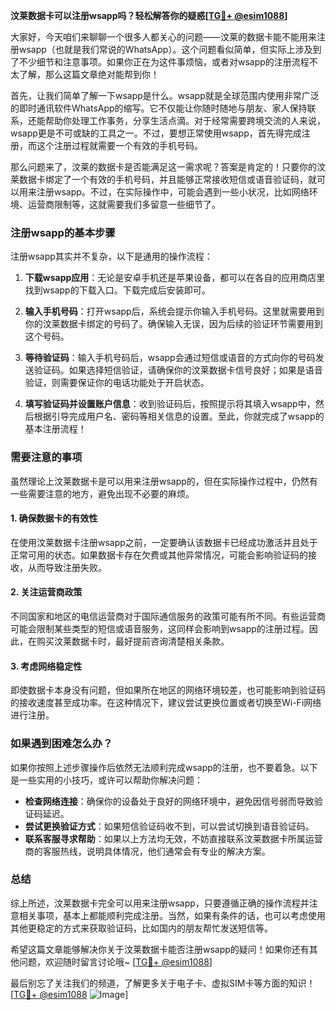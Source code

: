 **汶莱数据卡可以注册wsapp吗？轻松解答你的疑惑[[TG💪+ @esim1088](https://t.me/s/esim1088)]**

大家好，今天咱们来聊聊一个很多人都关心的问题——汶莱的数据卡能不能用来注册wsapp（也就是我们常说的WhatsApp）。这个问题看似简单，但实际上涉及到了不少细节和注意事项。如果你正在为这件事烦恼，或者对wsapp的注册流程不太了解，那么这篇文章绝对能帮到你！

首先，让我们简单了解一下wsapp是什么。wsapp就是全球范围内使用非常广泛的即时通讯软件WhatsApp的缩写。它不仅能让你随时随地与朋友、家人保持联系，还能帮助你处理工作事务，分享生活点滴。对于经常需要跨境交流的人来说，wsapp更是不可或缺的工具之一。不过，要想正常使用wsapp，首先得完成注册，而这个注册过程就需要一个有效的手机号码。

那么问题来了，汶莱的数据卡是否能满足这一需求呢？答案是肯定的！只要你的汶莱数据卡绑定了一个有效的手机号码，并且能够正常接收短信或语音验证码，就可以用来注册wsapp。不过，在实际操作中，可能会遇到一些小状况，比如网络环境、运营商限制等，这就需要我们多留意一些细节了。

### 注册wsapp的基本步骤

注册wsapp其实并不复杂，以下是通用的操作流程：

1. **下载wsapp应用**：无论是安卓手机还是苹果设备，都可以在各自的应用商店里找到wsapp的下载入口。下载完成后安装即可。
   
2. **输入手机号码**：打开wsapp后，系统会提示你输入手机号码。这里就需要用到你的汶莱数据卡绑定的号码了。确保输入无误，因为后续的验证环节需要用到这个号码。

3. **等待验证码**：输入手机号码后，wsapp会通过短信或语音的方式向你的号码发送验证码。如果选择短信验证，请确保你的汶莱数据卡信号良好；如果是语音验证，则需要保证你的电话功能处于开启状态。

4. **填写验证码并设置账户信息**：收到验证码后，按照提示将其填入wsapp中，然后根据引导完成用户名、密码等相关信息的设置。至此，你就完成了wsapp的基本注册流程！

### 需要注意的事项

虽然理论上汶莱数据卡是可以用来注册wsapp的，但在实际操作过程中，仍然有一些需要注意的地方，避免出现不必要的麻烦。

#### 1. 确保数据卡的有效性
在使用汶莱数据卡注册wsapp之前，一定要确认该数据卡已经成功激活并且处于正常可用的状态。如果数据卡存在欠费或其他异常情况，可能会影响验证码的接收，从而导致注册失败。

#### 2. 关注运营商政策
不同国家和地区的电信运营商对于国际通信服务的政策可能有所不同。有些运营商可能会限制某些类型的短信或语音服务，这同样会影响到wsapp的注册过程。因此，在购买汶莱数据卡时，最好提前咨询清楚相关条款。

#### 3. 考虑网络稳定性
即使数据卡本身没有问题，但如果所在地区的网络环境较差，也可能影响到验证码的接收速度甚至成功率。在这种情况下，建议尝试更换位置或者切换至Wi-Fi网络进行注册。

### 如果遇到困难怎么办？

如果你按照上述步骤操作后依然无法顺利完成wsapp的注册，也不要着急。以下是一些实用的小技巧，或许可以帮助你解决问题：

- **检查网络连接**：确保你的设备处于良好的网络环境中，避免因信号弱而导致验证码延迟。
- **尝试更换验证方式**：如果短信验证码收不到，可以尝试切换到语音验证码。
- **联系客服寻求帮助**：如果以上方法均无效，不妨直接联系汶莱数据卡所属运营商的客服热线，说明具体情况，他们通常会有专业的解决方案。

### 总结

综上所述，汶莱数据卡完全可以用来注册wsapp，只要遵循正确的操作流程并注意相关事项，基本上都能顺利完成注册。当然，如果有条件的话，也可以考虑使用其他更稳定的方式来获取验证码，比如国内的朋友帮忙发送短信等。

希望这篇文章能够解决你关于汶莱数据卡能否注册wsapp的疑问！如果你还有其他问题，欢迎随时留言讨论哦~ [[TG💪+ @esim1088](https://t.me/s/esim1088)]

最后别忘了关注我们的频道，了解更多关于电子卡、虚拟SIM卡等方面的知识！[[TG💪+ @esim1088](https://t.me/s/esim1088) ![Image](https://i.postimg.cc/4NQfJmqS/Snipaste-2025-05-13-00-14-12.png)]